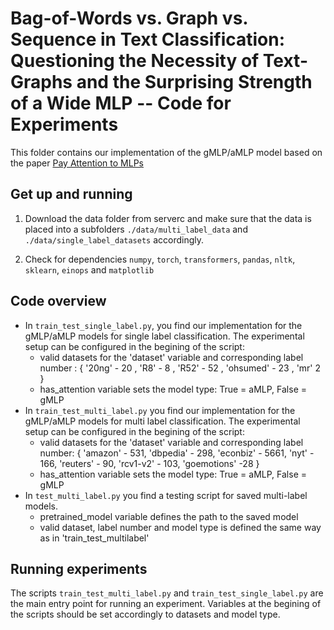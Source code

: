 # Bag-of-Words vs. Graph vs. Sequence in Text Classification: Questioning the Necessity of Text-Graphs and the Surprising Strength of a Wide MLP -- Code for Experiments

This folder contains our implementation of the gMLP/aMLP model based on the paper [Pay Attention to MLPs](https://arxiv.org/abs/2105.08050) 

## Get up and running

1. Download the data folder from serverc and make sure that the data is placed into a subfolders `./data/multi_label_data` and `./data/single_label_datasets` accordingly.

2. Check for dependencies `numpy`, `torch`, `transformers`, `pandas`, `nltk`, `sklearn`, `einops` and `matplotlib`


## Code overview

- In `train_test_single_label.py`, you find our implementation for the gMLP/aMLP models for single label classification.
  The experimental setup can be configured in the begining of the script:
    - valid datasets for the 'dataset' variable and corresponding label number : { '20ng' - 20 , 'R8' - 8 , 'R52' - 52 , 'ohsumed' - 23 , 'mr' 2 }
    - has_attention variable sets the model type: True = aMLP, False = gMLP  
- In `train_test_multi_label.py` you find our implementation for the gMLP/aMLP models for multi label classification.
  The experimental setup can be configured in the begining of the script:
    - valid datasets for the 'dataset' variable and corresponding label number: { 'amazon' - 531, 'dbpedia' - 298, 'econbiz' - 5661, 'nyt' - 166, 'reuters' - 90, 'rcv1-v2' - 103, 'goemotions' -28 }
    - has_attention variable sets the model type: True = aMLP, False = gMLP
- In `test_multi_label.py` you find a testing script for saved multi-label models. 
    - pretrained_model variable defines the path to the saved model
    - valid dataset, label number and model type is defined the same way as in 'train_test_multilabel'

## Running experiments

The scripts `train_test_multi_label.py` and `train_test_single_label.py` are the main entry point for running an experiment. Variables at the begining of the scripts should be set accordingly to datasets and model type.
